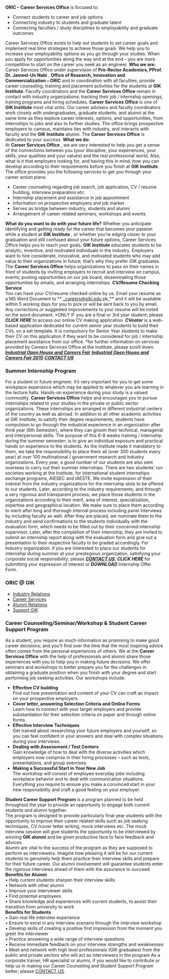 **ORIC – Career Services Office** is focused to:
  * Connect students to career and job options
  * Connecting industry to students and graduate talent
  * Connecting faculties / study disciplines to employability and graduate outcomes


Career Services Office exists to help out students to set career goals and implement real time strategies to achieve those goals. We help you to increase your employability options as you go through your studies. When you apply for opportunities along the way and at the end – you are more competitive to start on the career you seek as an engineer.
**Who we are:**  
Career Services Office under supervision of **Pro-Rector Academics, PProf. Dr. Jameel-Un Nabi** , **Office of Research, Innovation and Commercialization – ORIC** and in coordination with all faculties, provide career counseling, training and placement activities for the students at **GIK Institute**. Faculty coordinators and the **Career Services Office** remain in contact with industry organizations; tracking their job / internship openings, training programs and hiring schedules.
**Career Services Office** is one of **GIK Institute** most vital units. Our career advisers and faculty coordinators work closely with undergraduates, graduate students, and alumni at the same time as they explore career interests, options, and opportunities, from internships to jobs and also to further studies. The office brings prospective employers to campus, maintains ties with industry, and interacts with faculty and the **GIK Institute** alumni. The **Career Services Office** is dedicated to your success.
**What we do:**  
At **Career Services Office** , we are very interested to help you get a sense of the connections between you (your discipline, your experiences, your skills, your qualities and your values) and the real professional world. Also, what is it that employers looking for, and having this in mind, how you can develop according to their requirements before you finish at **GIK Institute**.
The office provides you the following services to get you through your career action plans:
  * Career counseling regarding job search, job application, CV / resume building, interview preparation etc.
  * Internship placement and assistance in job appointment
  * Information on prospective employers and job market
  * Serves as bridge between industry, students and alumni
  * Arrangement of career related seminars, workshops and events


**What do you want to do with your future life?**
Whether you anticipate identifying and getting ready for the career that becomes your passion while a student at **GIK Institute** , or whether you’re edging closer to your graduation and still confused about your future options, Career Services Office helps you to reach your goals.
**GIK Institute** educates students to be analytic, inventive, and motivated individuals in the industry. Employers want to hire considerate, innovative, and motivated students who may add value to their organizations in future; that’s why they prefer GIK graduates. The **Career Services Office** helps organizations to pass on their names in front of students by inviting employers to recruit and interview on campus, events, posting opportunities on our job board, disseminating those opportunities by emails, and arranging internships.
**CV/Resume Checking Service**  
You can have your CV/resume checked online by us. Email your resume as a MS Word Document to ** _careers@giki.edu.pk_** and it will be available within 5 working days for you to pick or will be sent back to you by email. Any corrections or suggested improvements to your resume will be noted on the word document.
*ONLY IF you are a final or 3rd year student; please  _**CLICK HERE**_ to access our online CV making application.  _**CVeator**_ is a web-based application dedicated for current senior year students to build their CVs, on a set template. It is compulsory for Senior Year students to make their CV on this application if they want to be considered for job / internship placement assistance from our office.
*for further information on services provided by Careers Services Office at the Institute, please scroll down.
[_**Industrial Open House and Careers Fair**_](http://beta1.giki.edu.pk/industrial-open-house-and-careers-fair/)
[**_Industrial Open House and Careers Fair 2015_**](http://beta1.giki.edu.pk/industrial-open-house-and-careers-fair-2015/)
[**_CONTACT US_**](http://beta1.giki.edu.pk/oric-contact-us/)
### Summer Internship Program
For a student or future engineer, it’s very important for you to get some workplace experience which may be applied to whatever you are learning in the lecture halls. Hands-on experience during your study is a valued commodity. **Career Services Office** helps and encourages you to pursue internships related to your studies in the private or public sector organizations. These internships are arranged in different industrial centers of the country as well as abroad.
In addition to all other academic activities at GIK Institute; to satisfy their degree requirements, students have compulsion to go through the industrial experience in an organization after third year (6th Semester), where they can groom their technical, managerial and interpersonal skills. The purpose of this 6-8 weeks training / internship during the summer semester; is to give an individual exposure and practical hands on experience to the students. As the Institute made it mandatory to them, we take the responsibility to place them all (over 300 students every year) at over 100 multinational / government research and industry organizations. Every year, a good number of our students are also sent overseas to carry out their summer internships. There are two students’ run societies working at the Institute, for international student internships exchange programs, AIESEC and IAESTE.
We invite expression of their interest from the industry organizations for the internship slots to be offered to our students. Later, according to the industry requirements, and through a very rigorous and transparent process; we place those students in the organizations according to their merit, area of interest, specialization, expertise and geographical location. We make sure to place them according to merit after long and thorough internal process including panel interviews by including faculty as well.
After they are placed, we nominate them to the industry and send confirmations to the students individually with the evaluation form, which needs to be filled out by their concerned internship supervisor. Later, after the completion of their internship, they are invited to submit an internship report along with the evaluation form and give out a presentation to their respective faculty to be graded accordingly.
For Industry organization: if you are interested to place our students for internship during summer at your prestegious organization, satisfying your corporate social responsibility; please [ _**CONTACT US**_](http://beta1.giki.edu.pk/oric-contact-us/),  _**CLICK HERE**_ for submitting your expression of interest or  _**DOWNLOAD**_ Internship Offer Form.
### ORIC @ GIK
  * [Industry Relations](https://giki.edu.pk/oric/industry-relations/)
  * [Career Services](https://giki.edu.pk/oric/career-services/)
  * [Alumni Relations](https://giki.edu.pk/oric/alumni-relations/)
  * [Support GIK](https://giki.edu.pk/support-gik/)


### Career Counseling/Seminar/Workshop & Student Career Support Program
As a student, you require as much information as promising to make good career decisions; and you’ll find over the time that the most inspiring advice often comes from the personal experiences of others. We at the **Career Services Office** with the help of professionals and alumni share those experiences with you to help you in making future decisions.
We offer seminars and workshops to better prepare you for the challenges in obtaining a graduate position when you finish with your degree and start performing job seeking activities. Our workshops include:
  * **Effective CV building**  
Find out how presentation and content of your CV can craft an impact on your prospective employers.
  * **Cover letter, answering Selection Criteria and Online Forms**  
Learn how to connect with your target employers and provide substantiation for their selection criteria on paper and through online forms.
  * **Effective Interview Techniques**  
Get trained about researching your future employers and yourself, so you can feel confident in your answers and deal with complex situations during your interviews.
  * **Dealing with Assessment / Test Centers**  
Gain knowledge of how to deal with the diverse activities which employers now comprise in their hiring processes – such as tests, presentations, and group exercises.
  * **Making a Successful Start in Your New Job**  
The workshop will consist of employee everyday jobs including workplace behavior and to deal with communication situations. Everything you require to ensure you make a convinced start in your new responsibility and craft a good feeling on your employer.


**Student Career Support Program** is a program planned to be held throughout the year to provide an opportunity to engage both current students and alumni together.  
The program is designed to provide particularly final year students with the opportunity to improve their career related skills such as job seeking techniques, CV /cover letter writing, mock interviews etc. The mock interview session will give students the opportunity to be interviewed by winning **GIK alumni** and be given productive face to face feedback and advices.  
Alumni are vital to the success of the program as they are supposed to perform as interviewers. Imagine how pleasing it will be for our current students to genuinely help them practice their interview skills and prepare for their future career. Our alumni involvement will guarantee students enter the rigorous interviews ahead of them with the assurance to succeed.  
**Benefits for Alumni**  
• Help current students sharpen their interview skills  
• Network with other alumni  
• Improve your interviewer skills  
• Find potential employees  
• Share knowledge and experiences with current students, to assist their transition from university to work  
**Benefits for Students**  
• Gain real life interview experience  
• Ensure to excel in any interview scenario through the interview workshop  
• Develop skills of creating a positive first impression from the moment you greet the interviewer  
• Practice answering a wide range of interview questions  
• Receive immediate feedback on your interview strengths and weaknesses  
• Meet and network with high level professionals (GIK graduates) from the public and private sectors who will act as interviewers in the program
As a corporate trainer, HR specialist or alumni, if you would like to contribute or help us in making our Career Counseling and Student Support Program better; please [CONTACT US](http://beta1.giki.edu.pk/oric-contact-us/).
